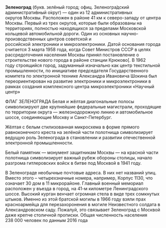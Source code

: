 **Зеленоград** (букв. зелёный город; офиц. Зеленогра́дский администрати́вный о́круг) — один из 12 административных округов Москвы. Расположен в районе 41 км к северо-западу от центра Москвы. Первый из трех округов, которые были образованы на территориях, полностью находящихся за пределами Московской кольцевой автомобильной дороги. Один из основных научно-производственных центров советской и российской электроники и микроэлектроники. Датой основания города считается 3 марта 1958 года, когда Совет Министров СССР в целях рассредоточения населения Москвы принял постановление о строительстве нового города в районе станции Крюково[. В 1962 году строящийся город, задуманный изначально как центр текстильной промышленности, по инициативе председателя Государственного комитета по электронной технике Александра Ивановича Шокина был переориентирован на развитие электроники и микроэлектроники в рамках создания комплексного центра микроэлектроники «Научный центр»

ФЛАГ ЗЕЛЕНОГРАДА Белая и жёлтая диагональные полосы символизируют две крупнейшие федеральные магистрали, проходящие по территории округа — железнодорожную линию и автомобильное шоссе, соединяющие Москву и Санкт-Петербург.

Жёлтая с белым стилизованная микросхема в форме прямого равноконечного креста на зелёной части полотнища символизирует ведущую роль Зеленограда в становлении и развитии отечественной электронной промышленности.

Белый памятник — монумент защитникам Москвы — на красной части полотнища символизирует важный рубеж обороны столицы, начало разгрома гитлеровских войск в битве под Москвой в 1941 году.

В Зеленограде необычные почтовые адреса. В них нет названий улиц. Вместо этого – четырехзначные номера, например, Корпус 1130, что означает 30 дом в 11 микрорайоне. Главный военный мемориал расположен у въезда в город, на 41-м километре Ленинградского шоссе. Высокий курган венчает огромная стела в виде трех сомкнутых штыков. Именно из этой братской могилы в 1966 году взяли прах красноармейца для перезахоронения в могиле Неизвестного солдата в Александровском саду. Пожалуй, это связывает Зеленоград с Москвой даже крепче столичной прописки. Общая численность населения 238 000 человек по данным 2016 года
